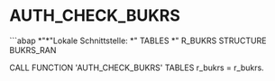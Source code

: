 <h1>AUTH_CHECK_BUKRS</h1>   
```abap 
*"*"Lokale Schnittstelle:
*"  TABLES
*"      R_BUKRS STRUCTURE  BUKRS_RAN

CALL FUNCTION 'AUTH_CHECK_BUKRS'
      TABLES
        r_bukrs = r_bukrs.
```